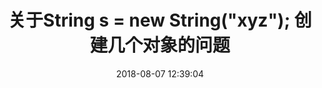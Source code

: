 ---
title: 关于String s = new String("xyz"); 创建几个对象的问题
date: 2018-08-07 12:39:04
categories: 
- Java
tags: 
- String
---